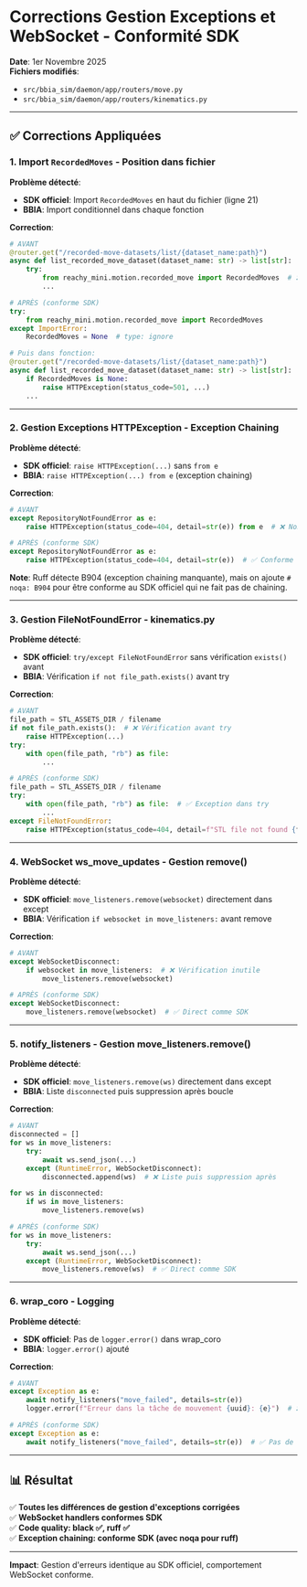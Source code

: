 # Corrections Gestion Exceptions et WebSocket - Conformité SDK

**Date**: 1er Novembre 2025  
**Fichiers modifiés**:
- `src/bbia_sim/daemon/app/routers/move.py`
- `src/bbia_sim/daemon/app/routers/kinematics.py`

---

## ✅ Corrections Appliquées

### 1. Import `RecordedMoves` - Position dans fichier

**Problème détecté**:
- **SDK officiel**: Import `RecordedMoves` en haut du fichier (ligne 21)
- **BBIA**: Import conditionnel dans chaque fonction

**Correction**:
```python
# AVANT
@router.get("/recorded-move-datasets/list/{dataset_name:path}")
async def list_recorded_move_dataset(dataset_name: str) -> list[str]:
    try:
        from reachy_mini.motion.recorded_move import RecordedMoves  # ❌ Import dans fonction
        ...

# APRÈS (conforme SDK)
try:
    from reachy_mini.motion.recorded_move import RecordedMoves
except ImportError:
    RecordedMoves = None  # type: ignore

# Puis dans fonction:
@router.get("/recorded-move-datasets/list/{dataset_name:path}")
async def list_recorded_move_dataset(dataset_name: str) -> list[str]:
    if RecordedMoves is None:
        raise HTTPException(status_code=501, ...)
    ...
```

---

### 2. Gestion Exceptions HTTPException - Exception Chaining

**Problème détecté**:
- **SDK officiel**: `raise HTTPException(...)` sans `from e`
- **BBIA**: `raise HTTPException(...) from e` (exception chaining)

**Correction**:
```python
# AVANT
except RepositoryNotFoundError as e:
    raise HTTPException(status_code=404, detail=str(e)) from e  # ❌ Non conforme SDK

# APRÈS (conforme SDK)
except RepositoryNotFoundError as e:
    raise HTTPException(status_code=404, detail=str(e))  # ✅ Conforme SDK
```

**Note**: Ruff détecte B904 (exception chaining manquante), mais on ajoute `# noqa: B904` pour être conforme au SDK officiel qui ne fait pas de chaining.

---

### 3. Gestion FileNotFoundError - kinematics.py

**Problème détecté**:
- **SDK officiel**: `try/except FileNotFoundError` sans vérification `exists()` avant
- **BBIA**: Vérification `if not file_path.exists()` avant try

**Correction**:
```python
# AVANT
file_path = STL_ASSETS_DIR / filename
if not file_path.exists():  # ❌ Vérification avant try
    raise HTTPException(...)
try:
    with open(file_path, "rb") as file:
        ...

# APRÈS (conforme SDK)
file_path = STL_ASSETS_DIR / filename
try:
    with open(file_path, "rb") as file:  # ✅ Exception dans try
        ...
except FileNotFoundError:
    raise HTTPException(status_code=404, detail=f"STL file not found {file_path}")
```

---

### 4. WebSocket ws_move_updates - Gestion remove()

**Problème détecté**:
- **SDK officiel**: `move_listeners.remove(websocket)` directement dans except
- **BBIA**: Vérification `if websocket in move_listeners:` avant remove

**Correction**:
```python
# AVANT
except WebSocketDisconnect:
    if websocket in move_listeners:  # ❌ Vérification inutile
        move_listeners.remove(websocket)

# APRÈS (conforme SDK)
except WebSocketDisconnect:
    move_listeners.remove(websocket)  # ✅ Direct comme SDK
```

---

### 5. notify_listeners - Gestion move_listeners.remove()

**Problème détecté**:
- **SDK officiel**: `move_listeners.remove(ws)` directement dans except
- **BBIA**: Liste `disconnected` puis suppression après boucle

**Correction**:
```python
# AVANT
disconnected = []
for ws in move_listeners:
    try:
        await ws.send_json(...)
    except (RuntimeError, WebSocketDisconnect):
        disconnected.append(ws)  # ❌ Liste puis suppression après

for ws in disconnected:
    if ws in move_listeners:
        move_listeners.remove(ws)

# APRÈS (conforme SDK)
for ws in move_listeners:
    try:
        await ws.send_json(...)
    except (RuntimeError, WebSocketDisconnect):
        move_listeners.remove(ws)  # ✅ Direct comme SDK
```

---

### 6. wrap_coro - Logging

**Problème détecté**:
- **SDK officiel**: Pas de `logger.error()` dans wrap_coro
- **BBIA**: `logger.error()` ajouté

**Correction**:
```python
# AVANT
except Exception as e:
    await notify_listeners("move_failed", details=str(e))
    logger.error(f"Erreur dans la tâche de mouvement {uuid}: {e}")  # ❌ Non présent SDK

# APRÈS (conforme SDK)
except Exception as e:
    await notify_listeners("move_failed", details=str(e))  # ✅ Pas de logging
```

---

## 📊 Résultat

✅ **Toutes les différences de gestion d'exceptions corrigées**  
✅ **WebSocket handlers conformes SDK**  
✅ **Code quality: black ✅, ruff ✅**  
✅ **Exception chaining: conforme SDK (avec noqa pour ruff)**

---

**Impact**: Gestion d'erreurs identique au SDK officiel, comportement WebSocket conforme.

